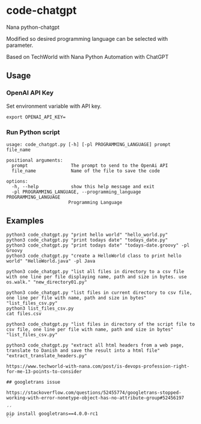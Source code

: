 # code-chatgpt

Nana python-chatgpt

Modified so desired programming language can be selected with parameter.

Based on 
TechWorld with Nana
Python Automation with ChatGPT

## Usage

### OpenAI API Key

Set environment variable with API key.

```
export OPENAI_API_KEY=
```

### Run Python script

````
usage: code_chatgpt.py [-h] [-pl PROGRAMMING_LANGUAGE] prompt file_name

positional arguments:
  prompt                The prompt to send to the OpenAi API
  file_name             Name of the file to save the code

options:
  -h, --help            show this help message and exit
  -pl PROGRAMMING_LANGUAGE, --programming_language PROGRAMMING_LANGUAGE
                       Programming Language
````

## Examples

````
python3 code_chatgpt.py "print hello world" "hello_world.py"
python3 code_chatgpt.py "print todays date" "todays_date.py"
python3 code_chatgpt.py "print todays date" "todays-date.groovy" -pl Groovy
python3 code_chatgpt.py "create a HelloWorld class to print hello world" "HelloWorld.java" -pl Java

python3 code_chatgpt.py "list all files in directory to a csv file with one line per file displaying name, path and size in bytes. use os.walk." "new_directory01.py"

python3 code_chatgpt.py "list files in current directory to csv file, one line per file with name, path and size in bytes" "list_files_csv.py"
python3 list_files_csv.py
cat files.csv

python3 code_chatgpt.py "list files in directory of the script file to csv file, one line per file with name, path and size in bytes" "list_files_csv.py"

python3 code_chatgpt.py "extract all html headers from a web page, translate to Danish and save the result into a html file" "extract_translate_headers.py"

https://www.techworld-with-nana.com/post/is-devops-profession-right-for-me-13-points-to-consider

## googletrans issue

https://stackoverflow.com/questions/52455774/googletrans-stopped-working-with-error-nonetype-object-has-no-attribute-group#52456197

´´
pip install googletrans==4.0.0-rc1
´´
